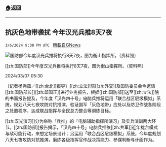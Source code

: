 ###  [:house:返回](README.md)
---


## 抗灰色地带袭扰 今年汉光兵推8天7夜
`3/6/2024 9:30 PM UTC ` [轉載自GNews](https://gnews.org/articles/2371923)

![国防部今年度汉光兵推将执行8天7夜，图为衡山指挥所。（资料照）](https://img.ltn.com.tw/Upload/news/600/2024/03/07/119.jpg "国防部今年度汉光兵推将执行8天7夜，图为衡山指挥所。（资料照）")

[[zh:国防部]]今年度汉光兵推将执行8天7夜，图为衡山指挥所。（资料照）

2024/03/07 05:30

〔记者杨尧茹／[[zh:台北]]报导〕[[zh:立法]]院[[zh:外交]]及国防委员会今邀请[[zh:国防部长]][[zh:邱国正]]进行业务报告，根据[[zh:国防部]]送至[[zh:立法]]院的书面报告提及，今年度「汉光四十号」电脑兵推将运用「联合战区层级模拟」系统，规划八天七夜攻防对抗推演，验证国军「灰色地带」应处以及防卫作战各阶段之处置程序，达成联战指挥与全民总力整合等训练目标。

[[zh:汉光演习]]分为俗称「兵推」的「电脑辅助指挥所演习」及实兵演训两大环节。[[zh:国防部]]报告揭示，「汉光四十号」电脑兵推依[[zh:共军]]近年扰台模式与敌可能行动，来想定场景设计；另运用「联合战区层级模拟」系统，今年度规划八天七夜攻防对抗推演，磨练各级指挥官作战决策能力、参谋判断与计画作为。
